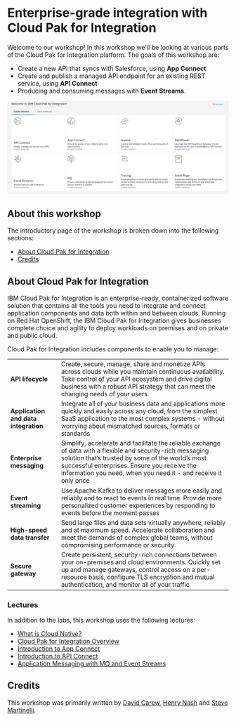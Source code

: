 # Enterprise-grade integration with Cloud Pak for Integration

Welcome to our workshop! In this workshop we'll be looking at various parts of the Cloud Pak for Integration platform. The goals of this workshop are:

* Create a new API that syncs with Salesforce, using **App Connect**
* Create and publish a managed API endpoint for an existing REST service, using **API Connect**
* Producing and consuming messages with **Event Streams**.

![Cloud Pak for Integration](assets/images/cp4int.png)

## About this workshop

The introductory page of the workshop is broken down into the following sections:

* [About Cloud Pak for Integration](#about-cloud-pak-for-integration)
* [Credits](#credits)

## About Cloud Pak for Integration

IBM Cloud Pak for Integration is an enterprise-ready, containerized software solution that contains all the tools you need to integrate and connect application components and data both within and between clouds. Running on Red Hat OpenShift, the IBM Cloud Pak for Integration gives businesses complete choice and agility to deploy workloads on premises and on private and public cloud.

Cloud Pak for Integration includes components to enable you to manage:

|   |   |
| - | - |
| **API lifecycle** | Create, secure, manage, share and monetize APIs across clouds while you maintain continuous availability. Take control of your API ecosystem and drive digital business with a robust API strategy that can meet the changing needs of your users |
| **Application and data integration** | Integrate all of your business data and applications more quickly and easily across any cloud, from the simplest SaaS application to the most complex systems - without worrying about mismatched sources, formats or standards |
| **Enterprise messaging** | Simplify, accelerate and facilitate the reliable exchange of data with a flexible and security-rich messaging solution that’s trusted by some of the world’s most successful enterprises. Ensure you receive the information you need, when you need it - and receive it only once |
| **Event streaming** | Use Apache Kafka to deliver messages more easily and reliably and to react to events in real time. Provide more personalized customer experiences by responding to events before the moment passes |
| **High-speed data transfer** | Send large files and data sets virtually anywhere, reliably and at maximum speed. Accelerate collaboration and meet the demands of complex global teams, without compromising performance or security |
| **Secure gateway** | Create persistent, security-rich connections between your on-premises and cloud environments. Quickly set up and manage gateways, control access on a per-resource basis, configure TLS encryption and mutual authentication, and monitor all of your traffic |

### Lectures

In addition to the labs, this workshop uses the following lectures:

* [What is Cloud Native?](https://ibm.box.com/s/ep7bgjnqc76t19l9x9pvkwk0bx1p7mcp)
* [Cloud Pak for Integration Overview](https://ibm.box.com/s/1wi06b4gsnyoohjts5pjgh1t0uysio3e)
* [Introduction to App Connect](https://ibm.box.com/s/9v7s3rz63euzm50yt4jmicd8lrfcmdmi)
* [Introduction to API Connect](https://ibm.box.com/s/5ba4cv0kei0xgvfotfsp7fx76viimab4)
* [Application Messaging with MQ and Event Streams](https://ibm.box.com/s/k5v3gkrijvposgwey7k08lkj46zy9ny4)

## Credits

This workshop was primarily written by [David Carew](https://github.com/djccarew), [Henry Nash](https://github.com/henrynash) and [Steve Martinelli](https://github.com/stevemar).
